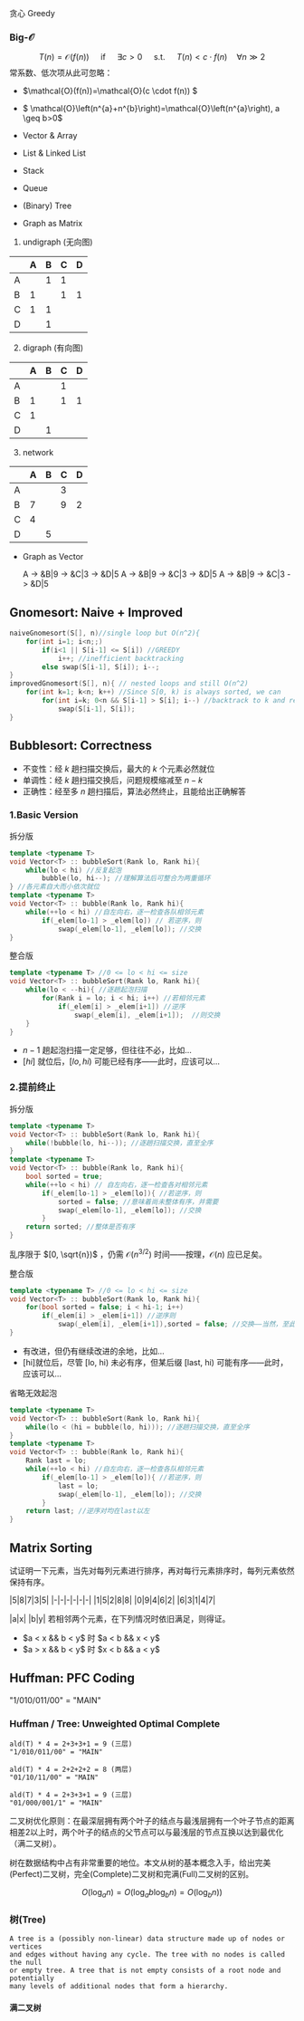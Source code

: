贪心 Greedy
### Big-$\mathcal{O}$
$$ T(n)=\mathcal{O}(f(n)) \quad \text { if } \quad \exists c>0 \quad \text { s.t. } \quad T(n)<c \cdot f(n) \quad \forall n \gg 2 $$
常系数、低次项从此可忽略：
+ $\mathcal{O}(f(n))=\mathcal{O}(c \cdot f(n)) $
+ $ \mathcal{O}\left(n^{a}+n^{b}\right)=\mathcal{O}\left(n^{a}\right), a \geq b>0$

+ Vector & Array
+ List & Linked List
+ Stack
+ Queue
+ (Binary) Tree

+ Graph as Matrix
1. undigraph (无向图)

||A|B|C|D|
|-|-|-|-|-|
|A||1|1||
|B|1||1|1|
|C|1|1|||
|D||1|||

2. digraph (有向图)

||A|B|C|D|
|-|-|-|-|-|
|A|||1||
|B|1||1|1|
|C|1||||
|D||1|||

3. network

||A|B|C|D|
|-|-|-|-|-|
|A|||3||
|B|7||9|2|
|C|4||||
|D||5|||

+ Graph as Vector <List>

    A -> &B|9 -> &C|3 -> &D|5
    A -> &B|9 -> &C|3 -> &D|5
    A -> &B|9 -> &C|3 -> &D|5

## Gnomesort: Naive + Improved

```C++
naiveGnomesort(S[], n)//single loop but O(n^2){
    for(int i=1; i<n;;)
        if(i<1 || S[i-1] <= S[i]) //GREEDY
            i++; //inefficient backtracking
        else swap(S[i-1], S[i]); i--;
}
improvedGnomesort(S[], n){ // nested loops and still O(n^2)
    for(int k=1; k<n; k++) //Since S[0, k) is always sorted, we can
        for(int i=k; 0<n && S[i-1] > S[i]; i--) //backtrack to k and rescan
            swap(S[i-1], S[i]);
}
```
## Bubblesort: Correctness
+ 不变性：经 $k$ 趟扫描交换后，最大的 $k$ 个元素必然就位
+ 单调性：经 $k$ 趟扫描交换后，问题规模缩减至 $n-k$
+ 正确性：经至多 $n$ 趟扫描后，算法必然终止，且能给出正确解答
### 1.Basic Version
拆分版

```C++
template <typename T>
void Vector<T> :: bubbleSort(Rank lo, Rank hi){
    while(lo < hi) //反复起泡
        bubble(lo, hi--); //理解算法后可整合为两重循环
} //各元素自大而小依次就位
template <typename T>
void Vector<T> :: bubble(Rank lo, Rank hi){
    while(++lo < hi) //自左向右，逐一检查各队相邻元素
        if(_elem[lo-1] > _elem[lo]) // 若逆序，则
            swap(_elem[lo-1], _elem[lo]); //交换
}

```
整合版

```C++
template <typename T> //0 <= lo < hi <= size
void Vector<T> :: bubbleSort(Rank lo, Rank hi){
    while(lo < --hi){ //逐趟起泡扫描
        for(Rank i = lo; i < hi; i++) //若相邻元素
            if(_elem[i] > _elem[i+1]) //逆序
                swap(_elem[i], _elem[i+1]);  //则交换
    }
}
```

+ $n-1$ 趟起泡扫描一定足够，但往往不必，比如...
+ $[hi]$ 就位后，$[lo, hi)$ 可能已经有序——此时，应该可以...

### 2.提前终止
拆分版
```C++
template <typename T>
void Vector<T> :: bubbleSort(Rank lo, Rank hi){
    while(!bubble(lo, hi--)); //逐趟扫描交换，直至全序
}
template <typename T>
void Vector<T> :: bubble(Rank lo, Rank hi){
    bool sorted = true;
    while(++lo < hi) // 自左向右，逐一检查各对相邻元素
        if(_elem[lo-1] > _elem[lo]){ //若逆序，则
            sorted = false; //意味着尚未整体有序，并需要
            swap(_elem[lo-1], _elem[lo]); //交换
        }
    return sorted; //整体是否有序
}
```
乱序限于 $[0, \sqrt{n})$ ，仍需 $\mathcal{O}(n^{3/2})$ 时间——按理，$\mathcal{O}(n)$ 应已足矣。


整合版
```C++
template <typename T> //0 <= lo < hi <= size
void Vector<T> :: bubbleSort(Rank lo, Rank hi){
    for(bool sorted = false; i < hi-1; i++)
        if(_elem[i] > _elem[i+1]) //逆序则
            swap(_elem[i], _elem[i+1]),sorted = false; //交换——当然，至此还不能确定已整体有序
}
```

+ 有改进，但仍有继续改进的余地，比如...
+ [hi]就位后，尽管 [lo, hi) 未必有序，但某后缀 [last, hi) 可能有序——此时，应该可以...

省略无效起泡
```C++
template <typename T>
void Vector<T> :: bubbleSort(Rank lo, Rank hi){
    while(lo < (hi = bubble(lo, hi))); //逐趟扫描交换，直至全序
}
template <typename T>
void Vector<T> :: bubble(Rank lo, Rank hi){
    Rank last = lo;
    while(++lo < hi) //自左向右，逐一检查各队相邻元素
        if(_elem[lo-1] > _elem[lo]){ //若逆序，则
            last = lo;
            swap(_elem[lo-1], _elem[lo]); //交换
        }
    return last; //逆序对均在last以左
}
```

## Matrix Sorting
试证明一下元素，当先对每列元素进行排序，再对每行元素排序时，每列元素依然保持有序。

|5|8|7|3|5|
|-|-|-|-|-|-|
|1|5|2|8|8|
|0|9|4|6|2|
|6|3|1|4|7|

|a|x|
|b|y|
若相邻两个元素，在下列情况时依旧满足，则得证。
+ $a < x && b < y$ 时 $a < b && x < y$
+ $a > x && b < y$ 时 $x < b && a < y$

## Huffman: PFC Coding
"1/010/011/00" = "MAIN"
### Huffman / Tree: Unweighted Optimal Complete

    ald(T) * 4 = 2+3+3+1 = 9 (三层)
    "1/010/011/00" = "MAIN"

    ald(T) * 4 = 2+2+2+2 = 8 (两层)
    "01/10/11/00" = "MAIN"

    ald(T) * 4 = 2+3+3+1 = 9 (三层)
    "01/000/001/1" = "MAIN"

二叉树优化原则：在最深层拥有两个叶子的结点与最浅层拥有一个叶子节点的距离相差2以上时，两个叶子的结点的父节点可以与最浅层的节点互换以达到最优化（满二叉树）。

树在数据结构中占有非常重要的地位。本文从树的基本概念入手，给出完美(Perfect)二叉树，完全(Complete)二叉树和完满(Full)二叉树的区别。

$$ O(\log_{a}n) = O(\log_{a}b    \log_{b}n) = O(\log_{b} n) )$$

### 树(Tree)

    A tree is a (possibly non-linear) data structure made up of nodes or vertices 
    and edges without having any cycle. The tree with no nodes is called the null 
    or empty tree. A tree that is not empty consists of a root node and potentially 
    many levels of additional nodes that form a hierarchy.

#### 满二叉树
